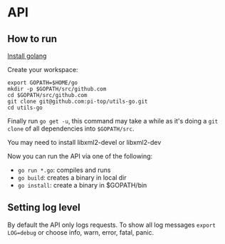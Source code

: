 # API

## How to run

[Install golang](https://golang.org/doc/install)

Create your workspace:

```
export GOPATH=$HOME/go
mkdir -p $GOPATH/src/github.com
cd $GOPATH/src/github.com
git clone git@github.com:pi-top/utils-go.git
cd utils-go
```

Finally run `go get -u`, this command may take a while as it's doing a `git clone` of all dependencies into `$GOPATH/src`.

You may need to install libxml2-devel or libxml2-dev

Now you can run the API via one of the following:

* `go run *.go`: compiles and runs
* `go build`: creates a binary in local dir
* `go install`: create a binary in $GOPATH/bin

## Setting log level

By default the API only logs requests. To show all log messages `export LOG=debug` or choose info, warn, error, fatal, panic.
